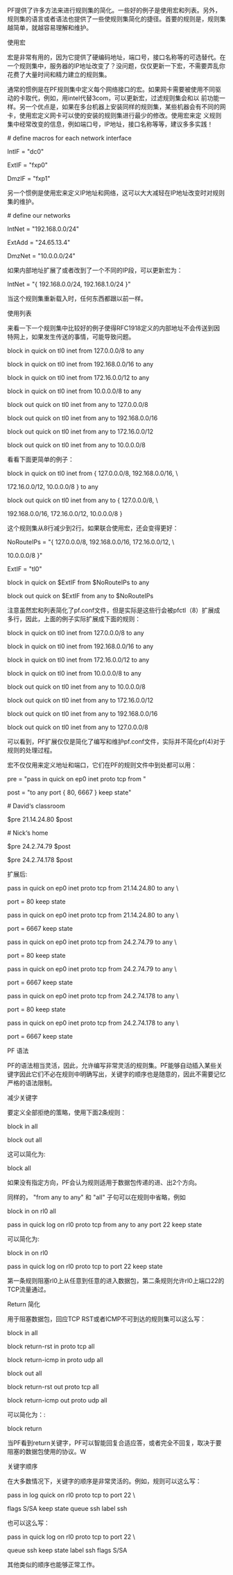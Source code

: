 PF提供了许多方法来进行规则集的简化。一些好的例子是使用宏和列表。另外，规则集的语言或者语法也提供了一些使规则集简化的捷径。首要的规则是，规则集越简单，就越容易理解和维护。 



使用宏 



宏是非常有用的，因为它提供了硬编码地址，端口号，接口名称等的可选替代。在一个规则集中，服务器的IP地址改变了？没问题，仅仅更新一下宏，不需要弄乱你花费了大量时间和精力建立的规则集。 



通常的惯例是在PF规则集中定义每个网络接口的宏。如果网卡需要被使用不同驱动的卡取代，例如，用intel代替3com，可以更新宏，过滤规则集会和以 前功能一样。另一个优点是，如果在多台机器上安装同样的规则集，某些机器会有不同的网卡，使用宏定义网卡可以使的安装的规则集进行最少的修改。使用宏来定 义规则集中经常改变的信息，例如端口号，IP地址，接口名称等等，建议多多实践！ 



\# define macros for each network interface 

IntIF = "dc0" 

ExtIF = "fxp0" 

DmzIF = "fxp1" 



另一个惯例是使用宏来定义IP地址和网络，这可以大大减轻在IP地址改变时对规则集的维护。 



\# define our networks 

IntNet = "192.168.0.0/24" 

ExtAdd = "24.65.13.4" 

DmzNet = "10.0.0.0/24" 



如果内部地址扩展了或者改到了一个不同的IP段，可以更新宏为： 



IntNet = "{ 192.168.0.0/24, 192.168.1.0/24 }" 



当这个规则集重新载入时，任何东西都跟以前一样。 



使用列表 



来看一下一个规则集中比较好的例子使得RFC1918定义的内部地址不会传送到因特网上，如果发生传送的事情，可能导致问题。 



block in quick on tl0 inet from 127.0.0.0/8 to any 

block in quick on tl0 inet from 192.168.0.0/16 to any 

block in quick on tl0 inet from 172.16.0.0/12 to any 

block in quick on tl0 inet from 10.0.0.0/8 to any 

block out quick on tl0 inet from any to 127.0.0.0/8 

block out quick on tl0 inet from any to 192.168.0.0/16 

block out quick on tl0 inet from any to 172.16.0.0/12 

block out quick on tl0 inet from any to 10.0.0.0/8 



看看下面更简单的例子： 



block in quick on tl0 inet from { 127.0.0.0/8, 192.168.0.0/16, \ 

172.16.0.0/12, 10.0.0.0/8 } to any 

block out quick on tl0 inet from any to { 127.0.0.0/8, \ 

192.168.0.0/16, 172.16.0.0/12, 10.0.0.0/8 } 



这个规则集从8行减少到2行。如果联合使用宏，还会变得更好： 



NoRouteIPs = "{ 127.0.0.0/8, 192.168.0.0/16, 172.16.0.0/12, \ 

10.0.0.0/8 }" 

ExtIF = "tl0" 

block in quick on $ExtIF from $NoRouteIPs to any 

block out quick on $ExtIF from any to $NoRouteIPs 



注意虽然宏和列表简化了pf.conf文件，但是实际是这些行会被pfctl（8）扩展成多行，因此，上面的例子实际扩展成下面的规则： 



block in quick on tl0 inet from 127.0.0.0/8 to any 

block in quick on tl0 inet from 192.168.0.0/16 to any 

block in quick on tl0 inet from 172.16.0.0/12 to any 

block in quick on tl0 inet from 10.0.0.0/8 to any 

block out quick on tl0 inet from any to 10.0.0.0/8 

block out quick on tl0 inet from any to 172.16.0.0/12 

block out quick on tl0 inet from any to 192.168.0.0/16 

block out quick on tl0 inet from any to 127.0.0.0/8 



可以看到，PF扩展仅仅是简化了编写和维护pf.conf文件，实际并不简化pf\(4\)对于规则的处理过程。 



宏不仅仅用来定义地址和端口，它们在PF的规则文件中到处都可以用： 



pre = "pass in quick on ep0 inet proto tcp from " 

post = "to any port { 80, 6667 } keep state" 



\# David‘s classroom 

$pre 21.14.24.80 $post 



\# Nick‘s home 

$pre 24.2.74.79 $post 

$pre 24.2.74.178 $post 



扩展后: 



pass in quick on ep0 inet proto tcp from 21.14.24.80 to any \ 

port = 80 keep state 

pass in quick on ep0 inet proto tcp from 21.14.24.80 to any \ 

port = 6667 keep state 

pass in quick on ep0 inet proto tcp from 24.2.74.79 to any \ 

port = 80 keep state 

pass in quick on ep0 inet proto tcp from 24.2.74.79 to any \ 

port = 6667 keep state 

pass in quick on ep0 inet proto tcp from 24.2.74.178 to any \ 

port = 80 keep state 

pass in quick on ep0 inet proto tcp from 24.2.74.178 to any \ 

port = 6667 keep state 



PF 语法 



PF的语法相当灵活，因此，允许编写非常灵活的规则集。PF能够自动插入某些关键字因此它们不必在规则中明确写出，关键字的顺序也是随意的，因此不需要记忆严格的语法限制。 



减少关键字 



要定义全部拒绝的策略，使用下面2条规则： 



block in all 

block out all 



这可以简化为: 



block all 



如果没有指定方向，PF会认为规则适用于数据包传递的进、出2个方向。 



同样的， "from any to any" 和 "all" 子句可以在规则中省略，例如 



block in on rl0 all 

pass in quick log on rl0 proto tcp from any to any port 22 keep state 



可以简化为: 



block in on rl0 

pass in quick log on rl0 proto tcp to port 22 keep state 



第一条规则阻塞rl0上从任意到任意的进入数据包，第二条规则允许rl0上端口22的TCP流量通过。 



Return 简化 



用于阻塞数据包，回应TCP RST或者ICMP不可到达的规则集可以这么写： 



block in all 

block return-rst in proto tcp all 

block return-icmp in proto udp all 

block out all 

block return-rst out proto tcp all 

block return-icmp out proto udp all 



可以简化为：: 



block return 



当PF看到return关键字，PF可以智能回复合适应答，或者完全不回复，取决于要阻塞的数据包使用的协议。W 



关键字顺序 



在大多数情况下，关键字的顺序是非常灵活的。例如，规则可以这么写： 



pass in log quick on rl0 proto tcp to port 22 \ 

flags S/SA keep state queue ssh label ssh 



也可以这么写： 



pass in quick log on rl0 proto tcp to port 22 \ 

queue ssh keep state label ssh flags S/SA 



其他类似的顺序也能够正常工作。

